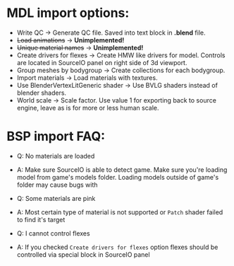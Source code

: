 # MDL import options:

* Write QC -> Generate QC file. Saved into text block in **.blend** file.
* ~~Load animations~~ -> **Unimplemented!**
* ~~Unique material names~~ -> **Unimplemented!**
* Create drivers for flexes -> Create HMW like drivers for model. Controls are located in SourceIO panel on right side of 3d viewport.
* Group meshes by bodygroup -> Create collections for each bodygroup. 
* Import materials -> Load materials with textures. 
* Use BlenderVertexLitGeneric shader -> Use BVLG shaders instead of blender shaders.
* World scale -> Scale factor. Use value 1 for exporting back to source engine, leave as is for more or less human scale.


# BSP import FAQ:

* Q: No materials are loaded
* A: Make sure SourceIO is able to detect game. Make sure you're loading model from game's models folder. Loading models outside of game's folder may cause bugs with

* Q: Some materials are pink
* A: Most certain type of material is not supported or `Patch` shader failed to find it's target

* Q: I cannot control flexes
* A: If you checked `Create drivers for flexes` option flexes should be controlled via special block in SourceIO panel
